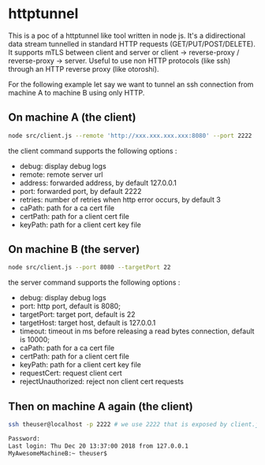 # httptunnel

This is a poc of a httptunnel like tool written in node js. It's a didirectional data stream tunnelled in standard HTTP requests (GET/PUT/POST/DELETE).
It supports mTLS between client and server or client -> reverse-proxy / reverse-proxy -> server. Useful to use non HTTP protocols (like ssh) through an HTTP reverse proxy (like otoroshi).

For the following example let say we want to tunnel an ssh connection from machine A to machine B using only HTTP.

## On machine A (the client)

```sh
node src/client.js --remote 'http://xxx.xxx.xxx.xxx:8080' --port 2222
```

the client command supports the following options :

* debug: display debug logs
* remote: remote server url
* address: forwarded address, by default 127.0.0.1
* port: forwarded port, by default 2222
* retries: number of retries when http error occurs, by default 3
* caPath: path for a ca cert file
* certPath: path for a client cert file
* keyPath: path for a client cert key file

## On machine B (the server)

```sh
node src/client.js --port 8080 --targetPort 22
```

the server command supports the following options :

* debug: display debug logs
* port: http port, default is 8080;
* targetPort: target port, default is 22
* targetHost: target host, default is 127.0.0.1
* timeout: timeout in ms before releasing a read bytes connection, default is 10000;
* caPath: path for a ca cert file
* certPath: path for a client cert file
* keyPath: path for a client cert key file
* requestCert: request client cert
* rejectUnauthorized: reject non client cert requests

## Then on machine A again (the client)

```sh
ssh theuser@localhost -p 2222 # we use 2222 that is exposed by client.js

Password:
Last login: Thu Dec 20 13:37:00 2018 from 127.0.0.1
MyAwesomeMachineB:~ theuser$
```
